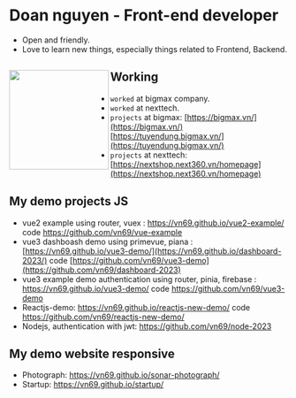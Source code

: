 # Doan nguyen - Front-end developer 

- Open and friendly.
- Love to learn new things, especially things related to Frontend, Backend.

## Working <a href="https://github.com/paulnguyen-mn"><img align="left" width="auto" height="180" src="https://res.cloudinary.com/kimwy/image/upload/v1598840300/easyfrontend/programming_hgngx9.png"></a>

- `worked` at bigmax company.
- `worked` at nexttech.
- `projects` at bigmax: [https://bigmax.vn/](https://bigmax.vn/) [https://tuyendung.bigmax.vn/](https://tuyendung.bigmax.vn/)
- `projects` at nexttech: [https://nextshop.next360.vn/homepage](https://nextshop.next360.vn/homepage)






## My demo projects JS

- vue2 example using router, vuex : https://vn69.github.io/vue2-example/ code https://github.com/vn69/vue-example
- vue3 dashboash demo using primevue, piana : [https://vn69.github.io/vue3-demo/](https://vn69.github.io/dashboard-2023/) code [https://github.com/vn69/vue3-demo](https://github.com/vn69/dashboard-2023)
- vue3 example demo authentication using router, pinia, firebase : https://vn69.github.io/vue3-demo/ code https://github.com/vn69/vue3-demo
- Reactjs-demo: https://vn69.github.io/reactjs-new-demo/ code  https://github.com/vn69/reactjs-new-demo/
- Nodejs, authentication with jwt: https://github.com/vn69/node-2023

## My demo website responsive

- Photograph: https://vn69.github.io/sonar-photograph/
- Startup: https://vn69.github.io/startup/
